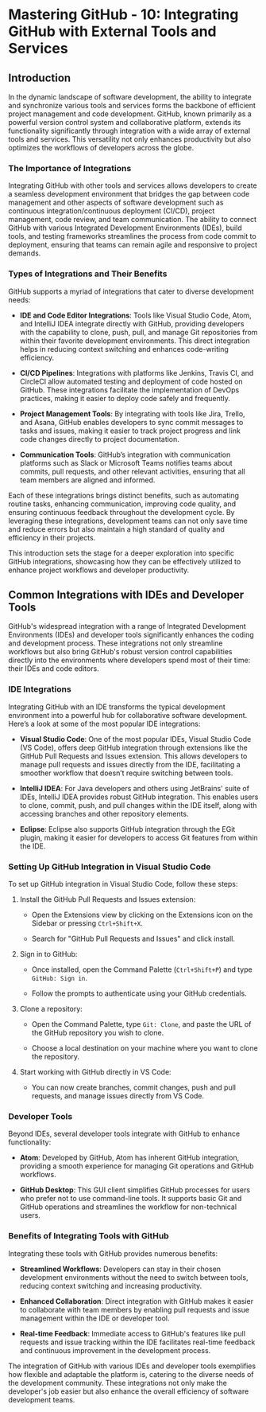 # Mastering GitHub - 10: Integrating GitHub with External Tools and Services

## Introduction

In the dynamic landscape of software development, the ability to integrate and synchronize various tools and services forms the backbone of efficient project management and code development. GitHub, known primarily as a powerful version control system and collaborative platform, extends its functionality significantly through integration with a wide array of external tools and services. This versatility not only enhances productivity but also optimizes the workflows of developers across the globe.

### The Importance of Integrations

Integrating GitHub with other tools and services allows developers to create a seamless development environment that bridges the gap between code management and other aspects of software development such as continuous integration/continuous deployment (CI/CD), project management, code review, and team communication. The ability to connect GitHub with various Integrated Development Environments (IDEs), build tools, and testing frameworks streamlines the process from code commit to deployment, ensuring that teams can remain agile and responsive to project demands.

### Types of Integrations and Their Benefits

GitHub supports a myriad of integrations that cater to diverse development needs:

- **IDE and Code Editor Integrations**: Tools like Visual Studio Code, Atom, and IntelliJ IDEA integrate directly with GitHub, providing developers with the capability to clone, push, pull, and manage Git repositories from within their favorite development environments. This direct integration helps in reducing context switching and enhances code-writing efficiency.

- **CI/CD Pipelines**: Integrations with platforms like Jenkins, Travis CI, and CircleCI allow automated testing and deployment of code hosted on GitHub. These integrations facilitate the implementation of DevOps practices, making it easier to deploy code safely and frequently.

- **Project Management Tools**: By integrating with tools like Jira, Trello, and Asana, GitHub enables developers to sync commit messages to tasks and issues, making it easier to track project progress and link code changes directly to project documentation.

- **Communication Tools**: GitHub’s integration with communication platforms such as Slack or Microsoft Teams notifies teams about commits, pull requests, and other relevant activities, ensuring that all team members are aligned and informed.

Each of these integrations brings distinct benefits, such as automating routine tasks, enhancing communication, improving code quality, and ensuring continuous feedback throughout the development cycle. By leveraging these integrations, development teams can not only save time and reduce errors but also maintain a high standard of quality and efficiency in their projects.

This introduction sets the stage for a deeper exploration into specific GitHub integrations, showcasing how they can be effectively utilized to enhance project workflows and developer productivity.

## Common Integrations with IDEs and Developer Tools

GitHub's widespread integration with a range of Integrated Development Environments (IDEs) and developer tools significantly enhances the coding and development process. These integrations not only streamline workflows but also bring GitHub's robust version control capabilities directly into the environments where developers spend most of their time: their IDEs and code editors.

### IDE Integrations

Integrating GitHub with an IDE transforms the typical development environment into a powerful hub for collaborative software development. Here’s a look at some of the most popular IDE integrations:

- **Visual Studio Code**: One of the most popular IDEs, Visual Studio Code (VS Code), offers deep GitHub integration through extensions like the GitHub Pull Requests and Issues extension. This allows developers to manage pull requests and issues directly from the IDE, facilitating a smoother workflow that doesn’t require switching between tools.

- **IntelliJ IDEA**: For Java developers and others using JetBrains' suite of IDEs, IntelliJ IDEA provides robust GitHub integration. This enables users to clone, commit, push, and pull changes within the IDE itself, along with accessing branches and other repository elements.

- **Eclipse**: Eclipse also supports GitHub integration through the EGit plugin, making it easier for developers to access Git features from within the IDE.

### Setting Up GitHub Integration in Visual Studio Code

To set up GitHub integration in Visual Studio Code, follow these steps:

1. Install the GitHub Pull Requests and Issues extension:

   - Open the Extensions view by clicking on the Extensions icon on the Sidebar or pressing `Ctrl+Shift+X`.

   - Search for "GitHub Pull Requests and Issues" and click install.

2. Sign in to GitHub:

   - Once installed, open the Command Palette (`Ctrl+Shift+P`) and type `GitHub: Sign in`.

   - Follow the prompts to authenticate using your GitHub credentials.

3. Clone a repository:

   - Open the Command Palette, type `Git: Clone`, and paste the URL of the GitHub repository you wish to clone.

   - Choose a local destination on your machine where you want to clone the repository.

4. Start working with GitHub directly in VS Code:

   - You can now create branches, commit changes, push and pull requests, and manage issues directly from VS Code.

### Developer Tools

Beyond IDEs, several developer tools integrate with GitHub to enhance functionality:

- **Atom**: Developed by GitHub, Atom has inherent GitHub integration, providing a smooth experience for managing Git operations and GitHub workflows.

- **GitHub Desktop**: This GUI client simplifies GitHub processes for users who prefer not to use command-line tools. It supports basic Git and GitHub operations and streamlines the workflow for non-technical users.

### Benefits of Integrating Tools with GitHub

Integrating these tools with GitHub provides numerous benefits:

- **Streamlined Workflows**: Developers can stay in their chosen development environments without the need to switch between tools, reducing context switching and increasing productivity.

- **Enhanced Collaboration**: Direct integration with GitHub makes it easier to collaborate with team members by enabling pull requests and issue management within the IDE or developer tool.

- **Real-time Feedback**: Immediate access to GitHub's features like pull requests and issue tracking within the IDE facilitates real-time feedback and continuous improvement in the development process.

The integration of GitHub with various IDEs and developer tools exemplifies how flexible and adaptable the platform is, catering to the diverse needs of the development community. These integrations not only make the developer's job easier but also enhance the overall efficiency of software development teams.
